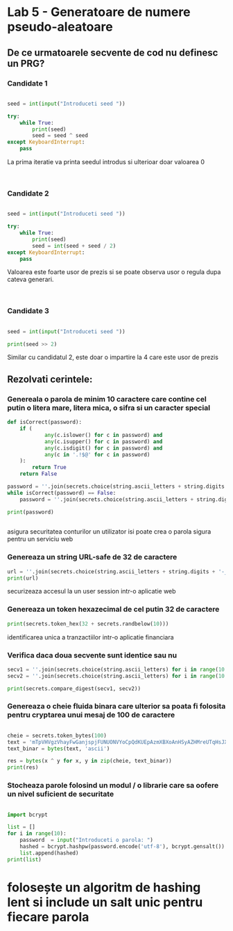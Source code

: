 # Lab 5 - Generatoare de numere pseudo-aleatoare 

## De ce urmatoarele secvente de cod nu definesc un PRG?



### Candidate 1
```python

seed = int(input("Introduceti seed "))

try:
    while True:
        print(seed)
        seed = seed ^ seed
except KeyboardInterrupt:
    pass
```

La prima iteratie va printa seedul introdus si ulterioar doar valoarea 0

<br>

### Candidate 2

```python

seed = int(input("Introduceti seed "))

try:
    while True:
        print(seed)
        seed = int(seed + seed / 2)
except KeyboardInterrupt:
    pass
```
Valoarea este foarte usor de prezis si se poate observa usor o regula dupa cateva generari.

<br>

### Candidate 3

```python

seed = int(input("Introduceti seed "))

print(seed >> 2)
```

Similar cu candidatul 2, este doar o impartire la 4 care este usor de prezis



## Rezolvati cerintele:

### Genereala o parola de minim 10 caractere care contine cel putin o litera mare, litera mica, o sifra si un caracter special

```python
def isCorrect(password):
    if (
            any(c.islower() for c in password) and
            any(c.isupper() for c in password) and
            any(c.isdigit() for c in password) and
            any(c in '.!$@' for c in password)
    ):
        return True
    return False

password = ''.join(secrets.choice(string.ascii_letters + string.digits + '.!$@') for i in range(10 + secrets.randbelow(10)))
while isCorrect(password) == False:
    password = ''.join(secrets.choice(string.ascii_letters + string.digits + '.!$@') for i in range(10 + secrets.randbelow(10)))

print(password)
    
```
asigura securitatea conturilor
un utilizator isi poate crea o parola sigura pentru un serviciu web



### Genereaza un string URL-safe de 32 de caractere

```python
url = ''.join(secrets.choice(string.ascii_letters + string.digits + '-_') for _ in range(32 + secrets.randbelow(10) ))
print(url)

```
securizeaza accesul la un user session intr-o aplicatie web

### Genereaza un token hexazecimal de cel putin 32 de caractere

```python
print(secrets.token_hex(32 + secrets.randbelow(10)))
```
identificarea unica a tranzactiilor intr-o aplicatie financiara


### Verifica daca doua secvente sunt identice sau nu

```python
secv1 = ''.join(secrets.choice(string.ascii_letters) for i in range(10 + secrets.randbelow(10)))
secv2 = ''.join(secrets.choice(string.ascii_letters) for i in range(10 + secrets.randbelow(10)))

print(secrets.compare_digest(secv1, secv2))
```



### Genereaza o cheie fluida binara care ulterior sa poata fi folosita pentru cryptarea unui mesaj de 100 de caractere

```python

cheie = secrets.token_bytes(100)
text = 'mTpVHVgzVhayFwGanjspjFUNUONVYoCpQdKUEpAzmXBXoAnHSyAZHMreUTqHsJXROOWgSBPeHYXrtnnwbahHssNaHMGOcXBgEzbP'
text_binar = bytes(text, 'ascii')

res = bytes(x ^ y for x, y in zip(cheie, text_binar))
print(res)

```


### Stocheaza parole folosind un modul / o librarie care sa oofere un nivel suficient de securitate

```python

import bcrypt

list = []
for i in range(10):
    password  = input("Introduceti o parola: ")
    hashed = bcrypt.hashpw(password.encode('utf-8'), bcrypt.gensalt())
    list.append(hashed)
print(list)
```


#  folosește un algoritm de hashing lent si include un salt unic pentru fiecare parola
